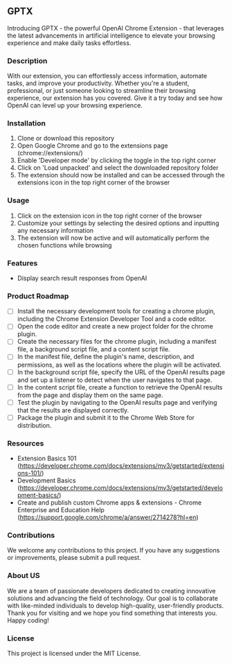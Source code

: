 ## GPTX

Introducing GPTX -  the powerful OpenAI Chrome Extension - that leverages the latest advancements in artificial intelligence to elevate your browsing experience and make daily tasks effortless.
<br>

### Description
 
With our extension, you can effortlessly access information, automate tasks, and improve your productivity. Whether you're a student, professional, or just someone looking to streamline their browsing experience, our extension has you covered. Give it a try today and see how OpenAI can level up your browsing experience.
<br>

### Installation

1. Clone or download this repository
2. Open Google Chrome and go to the extensions page (chrome://extensions/)
3. Enable 'Developer mode' by clicking the toggle in the top right corner
4. Click on 'Load unpacked' and select the downloaded repository folder
5. The extension should now be installed and can be accessed through the extensions icon in the top right corner of the browser

### Usage

1. Click on the extension icon in the top right corner of the browser
2. Customize your settings by selecting the desired options and inputting any necessary information
3. The extension will now be active and will automatically perform the chosen functions while browsing

### Features

- Display search result responses from OpenAI

### Product Roadmap

- [ ] Install the necessary development tools for creating a chrome plugin, including the Chrome Extension Developer Tool and a code editor.
- [ ] Open the code editor and create a new project folder for the chrome plugin.
- [ ] Create the necessary files for the chrome plugin, including a manifest file, a background script file, and a content script file.
- [ ] In the manifest file, define the plugin's name, description, and permissions, as well as the locations where the plugin will be activated.
- [ ] In the background script file, specify the URL of the OpenAI results page and set up a listener to detect when the user navigates to that page.
- [ ] In the content script file, create a function to retrieve the OpenAI results from the page and display them on the same page.
- [ ] Test the plugin by navigating to the OpenAI results page and verifying that the results are displayed correctly.
- [ ] Package the plugin and submit it to the Chrome Web Store for distribution.

### Resources

- Extension Basics 101 (https://developer.chrome.com/docs/extensions/mv3/getstarted/extensions-101/)
- Development Basics (https://developer.chrome.com/docs/extensions/mv3/getstarted/development-basics/)
- Create and publish custom Chrome apps & extensions - Chrome Enterprise and Education Help (https://support.google.com/chrome/a/answer/2714278?hl=en)

### Contributions

We welcome any contributions to this project. If you have any suggestions or improvements, please submit a pull request.

### About US

We are a team of passionate developers dedicated to creating innovative solutions and advancing the field of technology. 
Our goal is to collaborate with like-minded individuals to develop high-quality, user-friendly products.
Thank you for visiting and we hope you find something that interests you. Happy coding!
<br>

### License

This project is licensed under the MIT License.
<br>
